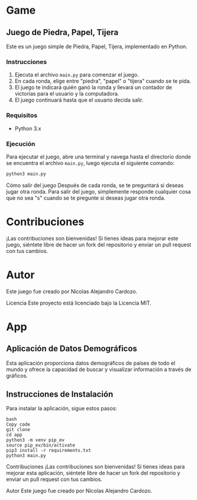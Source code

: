 # Game

## Juego de Piedra, Papel, Tijera

Este es un juego simple de Piedra, Papel, Tijera, implementado en Python.

### Instrucciones

1. Ejecuta el archivo `main.py` para comenzar el juego.
2. En cada ronda, elige entre "piedra", "papel" o "tijera" cuando se te pida.
3. El juego te indicará quién ganó la ronda y llevará un contador de victorias para el usuario y la computadora.
4. El juego continuará hasta que el usuario decida salir.

### Requisitos

- Python 3.x

### Ejecución

Para ejecutar el juego, abre una terminal y navega hasta el directorio donde se encuentra el archivo `main.py`, luego ejecuta el siguiente comando:

```bash
python3 main.py 
```

Cómo salir del juego
Después de cada ronda, se te preguntará si deseas jugar otra ronda. Para salir del juego, simplemente responde cualquier cosa que no sea "s" cuando se te pregunte si deseas jugar otra ronda.

# Contribuciones
¡Las contribuciones son bienvenidas! Si tienes ideas para mejorar este juego, siéntete libre de hacer un fork del repositorio y enviar un pull request con tus cambios.

# Autor
Este juego fue creado por Nicolas Alejandro Cardozo.

Licencia
Este proyecto está licenciado bajo la Licencia MIT.

# App

## Aplicación de Datos Demográficos
Esta aplicación proporciona datos demográficos de países de todo el mundo y ofrece la capacidad de buscar y visualizar información a través de gráficos.

## Instrucciones de Instalación
Para instalar la aplicación, sigue estos pasos:

```
bash
Copy code
git clone
cd app
python3 -m venv pip_ev
source pip_ev/bin/activate
pip3 install -r requirements.txt
python3 main.py
```

Contribuciones
¡Las contribuciones son bienvenidas! Si tienes ideas para mejorar esta aplicación, siéntete libre de hacer un fork del repositorio y enviar un pull request con tus cambios.

Autor
Este juego fue creado por Nicolas Alejandro Cardozo.